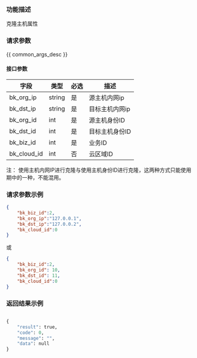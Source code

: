 ### 功能描述

克隆主机属性

### 请求参数

{{ common_args_desc }}

#### 接口参数

| 字段        |  类型   | 必选   |  描述                       |
|-------------|---------|--------|-----------------------------|
| bk_org_ip   | string  | 是     | 源主机内网ip   |
| bk_dst_ip   | string  | 是     | 目标主机内网ip |
| bk_org_id   | int  | 是     | 源主机身份ID    |
| bk_dst_id   | int  | 是     | 目标主机身份ID |
| bk_biz_id   | int     | 是     | 业务ID                      |
| bk_cloud_id | int     | 否     | 云区域ID                    |


注： 使用主机内网IP进行克隆与使用主机身份ID进行克隆，这两种方式只能使用期中的一种，不能混用。

### 请求参数示例

```json
{
    "bk_biz_id":2,
    "bk_org_ip":"127.0.0.1",
    "bk_dst_ip":"127.0.0.2",
    "bk_cloud_id":0
}
```
或

```json
{
    "bk_biz_id":2,
    "bk_org_id": 10,
    "bk_dst_id": 11,
    "bk_cloud_id":0
}
```

### 返回结果示例

```python

{
    "result": true,
    "code": 0,
    "message": "",
    "data": null
}
```
